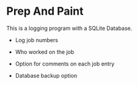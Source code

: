 # Prep And Paint
This is a logging program with a SQLite Database. 

- Log job numbers

- Who worked on the job

- Option for comments on each job entry

- Database backup option

